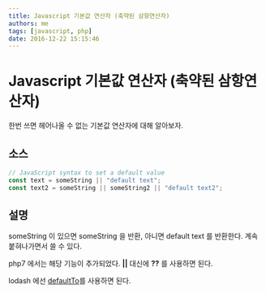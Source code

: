 ```yaml
---
title: Javascript 기본값 연산자 (축약된 삼항연산자)
authors: me
tags: [javascript, php]
date: 2016-12-22 15:15:46
---
```


# Javascript 기본값 연산자 (축약된 삼항연산자)

한번 쓰면 헤어나올 수 없는 기본값 연산자에 대해 알아보자.

## 소스

```js
// JavaScript syntax to set a default value
const text = someString || "default text";
const text2 = someString || someString2 || "default text2";
```

## 설명

someString 이 있으면 someString 을 반환, 아니면 default text 를 반환한다.
계속 붙혀나가면서 쓸 수 있다.

php7 에서는 해당 기능이 추가되었다. **||** 대신에 **??** 를 사용하면 된다.

lodash 에선 [defaultTo](https://lodash.com/docs/4.17.2#defaultTo)를 사용하면 된다.
